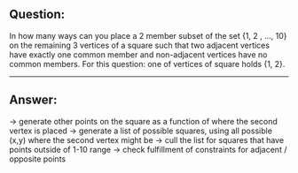 ## Question:
In how many ways can you place a 2 member subset of the set {1, 2 , ..., 10} on the remaining 3 vertices of a square such that two adjacent vertices have exactly one common member and non-adjacent vertices have no common members.
For this question: one of vertices of square holds {1, 2}.

---
## Answer:

-> generate other points on the square as a function of where the second vertex is placed
-> generate a list of possible squares, using all possible (x,y) where the second vertex might be
-> cull the list for squares that have points outside of 1-10 range
-> check fulfillment of constraints for adjacent / opposite points
